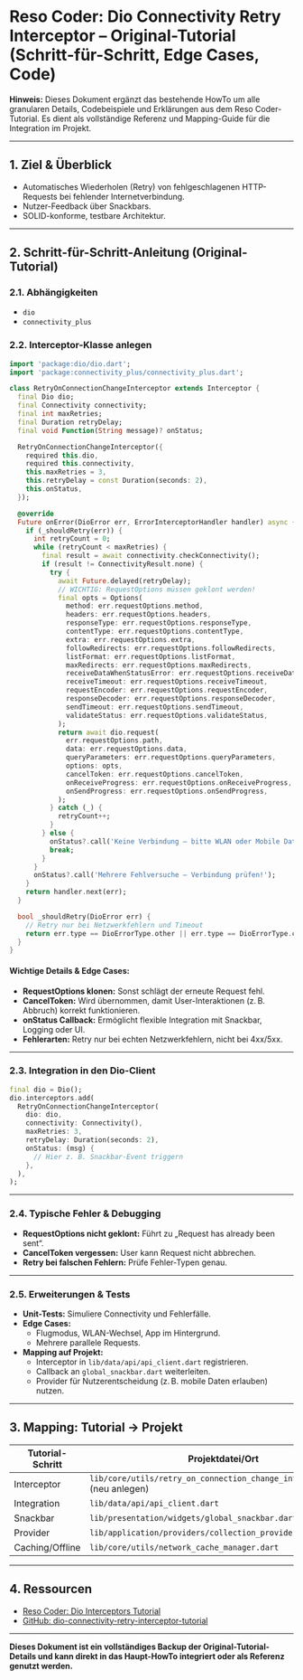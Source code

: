 # Reso Coder: Dio Connectivity Retry Interceptor – Original-Tutorial (Schritt-für-Schritt, Edge Cases, Code)

**Hinweis:** Dieses Dokument ergänzt das bestehende HowTo um alle granularen Details, Codebeispiele und Erklärungen aus dem Reso Coder-Tutorial. Es dient als vollständige Referenz und Mapping-Guide für die Integration im Projekt.

---

## 1. Ziel & Überblick

- Automatisches Wiederholen (Retry) von fehlgeschlagenen HTTP-Requests bei fehlender Internetverbindung.
- Nutzer-Feedback über Snackbars.
- SOLID-konforme, testbare Architektur.

---

## 2. Schritt-für-Schritt-Anleitung (Original-Tutorial)

### 2.1. Abhängigkeiten
- `dio`
- `connectivity_plus`

### 2.2. Interceptor-Klasse anlegen

```dart
import 'package:dio/dio.dart';
import 'package:connectivity_plus/connectivity_plus.dart';

class RetryOnConnectionChangeInterceptor extends Interceptor {
  final Dio dio;
  final Connectivity connectivity;
  final int maxRetries;
  final Duration retryDelay;
  final void Function(String message)? onStatus;

  RetryOnConnectionChangeInterceptor({
    required this.dio,
    required this.connectivity,
    this.maxRetries = 3,
    this.retryDelay = const Duration(seconds: 2),
    this.onStatus,
  });

  @override
  Future onError(DioError err, ErrorInterceptorHandler handler) async {
    if (_shouldRetry(err)) {
      int retryCount = 0;
      while (retryCount < maxRetries) {
        final result = await connectivity.checkConnectivity();
        if (result != ConnectivityResult.none) {
          try {
            await Future.delayed(retryDelay);
            // WICHTIG: RequestOptions müssen geklont werden!
            final opts = Options(
              method: err.requestOptions.method,
              headers: err.requestOptions.headers,
              responseType: err.requestOptions.responseType,
              contentType: err.requestOptions.contentType,
              extra: err.requestOptions.extra,
              followRedirects: err.requestOptions.followRedirects,
              listFormat: err.requestOptions.listFormat,
              maxRedirects: err.requestOptions.maxRedirects,
              receiveDataWhenStatusError: err.requestOptions.receiveDataWhenStatusError,
              receiveTimeout: err.requestOptions.receiveTimeout,
              requestEncoder: err.requestOptions.requestEncoder,
              responseDecoder: err.requestOptions.responseDecoder,
              sendTimeout: err.requestOptions.sendTimeout,
              validateStatus: err.requestOptions.validateStatus,
            );
            return await dio.request(
              err.requestOptions.path,
              data: err.requestOptions.data,
              queryParameters: err.requestOptions.queryParameters,
              options: opts,
              cancelToken: err.requestOptions.cancelToken,
              onReceiveProgress: err.requestOptions.onReceiveProgress,
              onSendProgress: err.requestOptions.onSendProgress,
            );
          } catch (_) {
            retryCount++;
          }
        } else {
          onStatus?.call('Keine Verbindung – bitte WLAN oder Mobile Daten aktivieren');
          break;
        }
      }
      onStatus?.call('Mehrere Fehlversuche – Verbindung prüfen!');
    }
    return handler.next(err);
  }

  bool _shouldRetry(DioError err) {
    // Retry nur bei Netzwerkfehlern und Timeout
    return err.type == DioErrorType.other || err.type == DioErrorType.connectTimeout;
  }
}
```

#### **Wichtige Details & Edge Cases:**
- **RequestOptions klonen:** Sonst schlägt der erneute Request fehl.
- **CancelToken:** Wird übernommen, damit User-Interaktionen (z. B. Abbruch) korrekt funktionieren.
- **onStatus Callback:** Ermöglicht flexible Integration mit Snackbar, Logging oder UI.
- **Fehlerarten:** Retry nur bei echten Netzwerkfehlern, nicht bei 4xx/5xx.

---

### 2.3. Integration in den Dio-Client

```dart
final dio = Dio();
dio.interceptors.add(
  RetryOnConnectionChangeInterceptor(
    dio: dio,
    connectivity: Connectivity(),
    maxRetries: 3,
    retryDelay: Duration(seconds: 2),
    onStatus: (msg) {
      // Hier z. B. Snackbar-Event triggern
    },
  ),
);
```

---

### 2.4. Typische Fehler & Debugging
- **RequestOptions nicht geklont:** Führt zu „Request has already been sent“.
- **CancelToken vergessen:** User kann Request nicht abbrechen.
- **Retry bei falschen Fehlern:** Prüfe Fehler-Typen genau.

---

### 2.5. Erweiterungen & Tests
- **Unit-Tests:** Simuliere Connectivity und Fehlerfälle.
- **Edge Cases:**
  - Flugmodus, WLAN-Wechsel, App im Hintergrund.
  - Mehrere parallele Requests.
- **Mapping auf Projekt:**
  - Interceptor in `lib/data/api/api_client.dart` registrieren.
  - Callback an `global_snackbar.dart` weiterleiten.
  - Provider für Nutzerentscheidung (z. B. mobile Daten erlauben) nutzen.

---

## 3. Mapping: Tutorial → Projekt

| Tutorial-Schritt | Projektdatei/Ort |
|------------------|------------------|
| Interceptor      | `lib/core/utils/retry_on_connection_change_interceptor.dart` (neu anlegen) |
| Integration      | `lib/data/api/api_client.dart` |
| Snackbar         | `lib/presentation/widgets/global_snackbar.dart` |
| Provider         | `lib/application/providers/collection_provider.dart` |
| Caching/Offline  | `lib/core/utils/network_cache_manager.dart` |

---

## 4. Ressourcen
- [Reso Coder: Dio Interceptors Tutorial](https://resocoder.com/2021/02/06/dio-interceptors-flutter-tutorial/)
- [GitHub: dio-connectivity-retry-interceptor-tutorial](https://github.com/ResoCoder/dio-connectivity-retry-interceptor-tutorial)

---

**Dieses Dokument ist ein vollständiges Backup der Original-Tutorial-Details und kann direkt in das Haupt-HowTo integriert oder als Referenz genutzt werden.**
